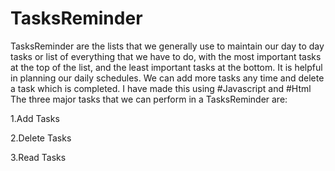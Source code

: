 # TasksReminder

TasksReminder are the lists that we generally use to maintain our day to day tasks or list of everything that we have to do, with the most important tasks at the top of the list, and the least important tasks at the bottom. It is helpful in planning our daily schedules. We can add more tasks any time and delete a task which is completed. I have made this using #Javascript and #Html The three major tasks that we can perform in a TasksReminder are:

1.Add Tasks  

2.Delete Tasks 

3.Read Tasks
